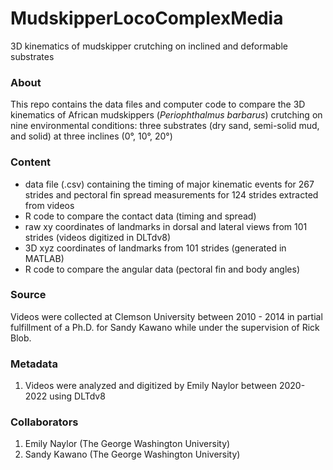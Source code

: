 # MudskipperLocoComplexMedia
3D kinematics of mudskipper crutching on inclined and deformable substrates

### About
This repo contains the data files and computer code to compare the 3D kinematics of African mudskippers (_Periophthalmus barbarus_) crutching on nine environmental conditions: three substrates (dry sand, semi-solid mud, and solid) at three inclines (0°, 10°, 20°)

### Content
- data file (.csv) containing the timing of major kinematic events for 267 strides and pectoral fin spread measurements for 124 strides extracted from videos
- R code to compare the contact data (timing and spread)
- raw xy coordinates of landmarks in dorsal and lateral views from 101 strides (videos digitized in DLTdv8)
- 3D xyz coordinates of landmarks from 101 strides (generated in MATLAB)
- R code to compare the angular data (pectoral fin and body angles)

### Source
Videos were collected at Clemson University between 2010 - 2014 in partial fulfillment of a Ph.D. for Sandy Kawano while under the supervision of Rick Blob. 

### Metadata
1. Videos were analyzed and digitized by Emily Naylor between 2020-2022 using DLTdv8

### Collaborators
1. Emily Naylor (The George Washington University)
2. Sandy Kawano (The George Washington University)
